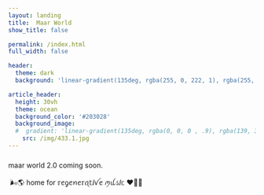 ```yaml
---
layout: landing
title:  Maar World
show_title: false

permalink: /index.html
full_width: false

header:
  theme: dark
  background: 'linear-gradient(135deg, rgba(255, 0, 222, 1), rgba(255, 0, 0, .5),)'

article_header:
  height: 30vh
  theme: ocean
  background_color: '#203028' 
  background_image:
  #  gradient: 'linear-gradient(135deg, rgba(0, 0, 0 , .9), rgba(139, 34, 139, .9))'
    src: /img/433.1.jpg
--- 
```


<div class="p-5"></div>


<div class="hero hero--center hero--bordered hero-example--linear-gradient">
  <div class="hero__content">
    <h3></h3>
    <p class="white">maar world 2.0 coming soon. <br> <br> 
     🌬🌎 home for 𝕣ꫀᧁꫀꪀꫀ𝕣ꪖ𝕥ⅈꪜꫀ ꪑꪊડⅈᥴ ❤️‍🔥🐬
    </p>
  </div>
</div>


<div class="p-5"></div>
<div class="p-5"></div>

